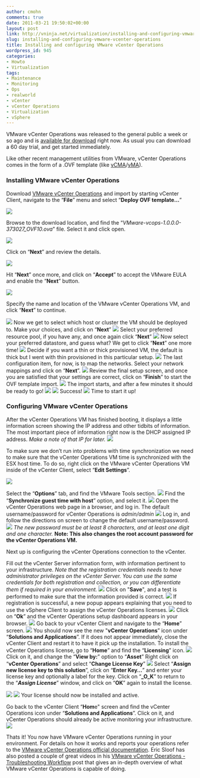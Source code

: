```yaml
---
author: cmohn
comments: true
date: 2011-03-21 19:50:02+00:00
layout: post
link: http://vninja.net/virtualization/installing-and-configuring-vmware-vcenter-operations/
slug: installing-and-configuring-vmware-vcenter-operations
title: Installing and configuring VMware vCenter Operations
wordpress_id: 945
categories:
- Howto
- Virtualization
tags:
- Maintenance
- Monitoring
- Ops
- realworld
- vCenter
- vCenter Operations
- Virtualization
- vSphere
---
```


VMware vCenter Operations was released to the general public a week or so ago and is [available for download](http://www.vmware.com/products/vcenter-operations/overview.html) right now. As usual you can download a 60 day trial, and get started immediately.

Like other recent management utilities from VMware, vCenter Operations comes in the form of a .OVF template (like [vCMA](http://communities.vmware.com/community/beta/vcmobileaccess)/[vMA](http://www.vmware.com/support/developer/vima/)).


### Installing VMware vCenter Operations


Download [VMware vCenter Operations](http://www.vmware.com/products/vcenter-operations/overview.html) and import by starting vCenter Client, navigate to the “**File**” menu and select “**Deploy OVF template…**”

[![](http://vninja.net/wordpress/wp-content/uploads/2011/03/1.png)](http://vninja.net/wordpress/wp-content/uploads/2011/03/1.png)

Browse to the download location, and find the “_VMware-vcops-1.0.0.0-373027_OVF10.ova_” file. Select it and click open.

[![](http://vninja.net/wordpress/wp-content/uploads/2011/03/2-300x208.png)](http://vninja.net/wordpress/wp-content/uploads/2011/03/2.png)

Click on “**Next**” and review the details.

[![](http://vninja.net/wordpress/wp-content/uploads/2011/03/3-300x225.png)](http://vninja.net/wordpress/wp-content/uploads/2011/03/3.png)

Hit “**Next**” once more, and click on “**Accept**” to accept the VMware EULA and enable the “**Next**” button.

[![](http://vninja.net/wordpress/wp-content/uploads/2011/03/4-300x225.png)](http://vninja.net/wordpress/wp-content/uploads/2011/03/4.png)

Specify the name and location of the VMware vCenter Operations VM, and click “**Next**” to continue.

[![](http://vninja.net/wordpress/wp-content/uploads/2011/03/5-300x225.png)](http://vninja.net/wordpress/wp-content/uploads/2011/03/5.png)
Now we get to select which host or cluster the VM should be deployed to. Make your choices, and click on “**Next**”
[![](http://vninja.net/wordpress/wp-content/uploads/2011/03/6-300x225.png)](http://vninja.net/wordpress/wp-content/uploads/2011/03/6.png)
Select your preferred resource pool, if you have any, and once again click “**Next**”
[![](http://vninja.net/wordpress/wp-content/uploads/2011/03/7-300x225.png)](http://vninja.net/wordpress/wp-content/uploads/2011/03/7.png)
Now select your preferred datastore, and guess what? We get to click “**Next**” one more time!
[![](http://vninja.net/wordpress/wp-content/uploads/2011/03/8-300x225.png)](http://vninja.net/wordpress/wp-content/uploads/2011/03/8.png)
Decide if you want a thin or thick provisioned VM, the default is thick but I went with thin provisioned in this particular setup.
[![](http://vninja.net/wordpress/wp-content/uploads/2011/03/9-300x225.png)](http://vninja.net/wordpress/wp-content/uploads/2011/03/9.png)
The last configuration item, for now, is to map the networks. Select your network mappings and click on “**Next**”.
[![](http://vninja.net/wordpress/wp-content/uploads/2011/03/10-300x225.png)](http://vninja.net/wordpress/wp-content/uploads/2011/03/10.png)
Review the final setup screen, and once you are satisfied that your settings are correct, click on “**Finish**” to start the OVF template import.
[![](http://vninja.net/wordpress/wp-content/uploads/2011/03/11-300x225.png)](http://vninja.net/wordpress/wp-content/uploads/2011/03/11.png)
The import starts, and after a few minutes it should be ready to go!
[![](http://vninja.net/wordpress/wp-content/uploads/2011/03/16-300x134.png)](http://vninja.net/wordpress/wp-content/uploads/2011/03/16.png)
[![](http://vninja.net/wordpress/wp-content/uploads/2011/03/19-300x93.png)](http://vninja.net/wordpress/wp-content/uploads/2011/03/19.png)
Success!
[![](http://vninja.net/wordpress/wp-content/uploads/2011/03/20-300x221.png)](http://vninja.net/wordpress/wp-content/uploads/2011/03/20.png)
Time to start it up!


### Configuring VMware vCenter Operations


After the vCenter Operations VM has finished booting, it displays a little information screen showing the IP address and other tidbits of information. The most important piece of information right now is the DHCP assigned IP address. _Make a note of that IP for later._
[![](http://vninja.net/wordpress/wp-content/uploads/2011/03/21-300x166.png)](http://vninja.net/wordpress/wp-content/uploads/2011/03/21.png)

To make sure we don’t run into problems with time synchronization we need to make sure that the vCenter Operations VM time is synchronized with the ESX host time. To do so, right click on the VMware vCenter Operations VM inside of the vCenter Client, select “**Edit Settings**”.

[![](http://vninja.net/wordpress/wp-content/uploads/2011/03/21-2-275x300.png)](http://vninja.net/wordpress/wp-content/uploads/2011/03/21-2.png)

Select the “**Options**” tab, and find the VMware Tools section.
[![](http://vninja.net/wordpress/wp-content/uploads/2011/03/21-3-300x264.png)](http://vninja.net/wordpress/wp-content/uploads/2011/03/21-3.png)
Find the “**Synchronize guest time with host**” option, and select it.
[![](http://vninja.net/wordpress/wp-content/uploads/2011/03/21-4.png)](http://vninja.net/wordpress/wp-content/uploads/2011/03/21-4.png)
Open the vCenter Operations web page in a browser, and log in. The default username/password for vCenter Operations is _admin/admin_
[![](http://vninja.net/wordpress/wp-content/uploads/2011/03/22-300x227.png)](http://vninja.net/wordpress/wp-content/uploads/2011/03/22.png)
Log in, and follow the directions on screen to change the default username/password.
[![](http://vninja.net/wordpress/wp-content/uploads/2011/03/23-300x227.png)](http://vninja.net/wordpress/wp-content/uploads/2011/03/23.png)
_The new password must be at least 8 characters, and at least one digit and one character._
**Note: This also changes the root account password for the vCenter Operations VM.**

Next up is configuring the vCenter Operations connection to the vCenter.

Fill out the vCenter Server information form, with information pertinent to your infrastructure.
_Note that the registration credentials needs to have administrator privileges on the vCenter Server. You can use the same credentials for both registration and collection, or you can differentiate them if required in your environment._
[![](http://vninja.net/wordpress/wp-content/uploads/2011/03/24-300x227.png)](http://vninja.net/wordpress/wp-content/uploads/2011/03/24.png)
Click on "**Save**", and a test is performed to make sure that the information provided is correct.
[![](http://vninja.net/wordpress/wp-content/uploads/2011/03/25-300x218.png)](http://vninja.net/wordpress/wp-content/uploads/2011/03/25.png)
If registration is successful, a new popup appears explaining that you need to use the vSphere Client to assign the vCenter Operations licenses.
[![](http://vninja.net/wordpress/wp-content/uploads/2011/03/26-300x227.png)](http://vninja.net/wordpress/wp-content/uploads/2011/03/26.png)
Click on “**Ok**” and the vCenter Operations setup dashboard appears in your browser.
[![](http://vninja.net/wordpress/wp-content/uploads/2011/03/27-300x227.png)](http://vninja.net/wordpress/wp-content/uploads/2011/03/27.png)
Go back to your vCenter Client and navigate to the “**Home**” screen.
[![](http://vninja.net/wordpress/wp-content/uploads/2011/03/28-300x288.png)](http://vninja.net/wordpress/wp-content/uploads/2011/03/28.png)
You should now see the new "**vCenter Operations**” icon under “**Solutions and Applications**”. If it does not appear immediately, close the vCenter Client and restart it to have it pick up the installation.
To install the vCenter Operations license, go to “**Home**” and find the “**Licensing**” icon.
[![](http://vninja.net/wordpress/wp-content/uploads/2011/03/29-300x288.png)](http://vninja.net/wordpress/wp-content/uploads/2011/03/29.png)
Click on it, and change the “**View by:**” option to “**Asset**”
Right click on “**vCenter Operations**” and select “**Change License Key**”
[![](http://vninja.net/wordpress/wp-content/uploads/2011/03/30-300x44.png)](http://vninja.net/wordpress/wp-content/uploads/2011/03/30.png)
Select “**Assign new license key to this solution**”, click on “**Enter Key…**” and enter your license key and optionally a label for the key. Click on “**_O_K**” to return to the “**_Assign License_**” window, and click on “**OK**” again to install the license.

[![](http://vninja.net/wordpress/wp-content/uploads/2011/03/31-300x111.png)](http://vninja.net/wordpress/wp-content/uploads/2011/03/31.png) [![](http://vninja.net/wordpress/wp-content/uploads/2011/03/32-300x289.png)](http://vninja.net/wordpress/wp-content/uploads/2011/03/32.png)
Your license should now be installed and active.

Go back to the vCenter Client “**Hom**e" screen and find the vCenter Operations icon under “**Solutions and Applications**”. Click on it, and vCenter Operations should already be active monitoring your infrastructure.
[![](http://vninja.net/wordpress/wp-content/uploads/2011/03/33-300x288.png)](http://vninja.net/wordpress/wp-content/uploads/2011/03/33.png)

Thats it! You now have VMware vCenter Operations running in your environment. For details on how it works and reports your operations refer to the [VMware vCenter Operations official documentation](http://www.vmware.com/products/vcenter-operations/overview.html). Eric Sloof has also posted a couple of great videos in his [VMware vCenter Operations - Troubleshooting Workflow](http://www.ntpro.nl/blog/archives/1712-Video-VMware-vCenter-Operations-Troubleshooting-Workflow.html) post that gives an in-depth overview of what VMware vCenter Operations is capable of doing.
